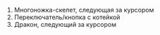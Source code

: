 1) Многоножка-скелет, следующая за курсором
2) Переключатель/кнопка с котейкой
3) Дракон, следующий за курсором
